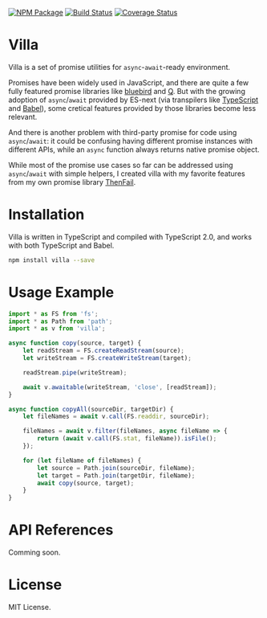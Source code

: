 [![NPM Package](https://badge.fury.io/js/villa.svg)](https://www.npmjs.com/package/villa)
[![Build Status](https://travis-ci.org/vilic/villa.svg)](https://travis-ci.org/vilic/villa)
[![Coverage Status](https://coveralls.io/repos/github/vilic/villa/badge.svg?branch=master)](https://coveralls.io/github/vilic/villa?branch=master)

# Villa

Villa is a set of promise utilities for `async`-`await`-ready environment.

Promises have been widely used in JavaScript, and there are quite a few fully
featured promise libraries like
[bluebird](https://github.com/petkaantonov/bluebird) and
[Q](https://github.com/kriskowal/q). But with the growing adoption of
`async`/`await` provided by ES-next (via transpilers like
[TypeScript](http://www.typescriptlang.org/) and [Babel](http://babeljs.io/)),
some cretical features provided by those libraries become less relevant.

And there is another problem with third-party promise for code using
`async`/`await`: it could be confusing having different promise instances with
different APIs, while an `async` function always returns native promise object.

While most of the promise use cases so far can be addressed using
`async`/`await` with simple helpers, I created villa with my favorite features
from my own promise library [ThenFail](https://github.com/vilic/thenfail).

# Installation

Villa is written in TypeScript and compiled with TypeScript 2.0, and works with
both TypeScript and Babel.

```sh
npm install villa --save
```

# Usage Example
```ts
import * as FS from 'fs';
import * as Path from 'path';
import * as v from 'villa';

async function copy(source, target) {
    let readStream = FS.createReadStream(source);
    let writeStream = FS.createWriteStream(target);

    readStream.pipe(writeStream);

    await v.awaitable(writeStream, 'close', [readStream]);
}

async function copyAll(sourceDir, targetDir) {
    let fileNames = await v.call(FS.readdir, sourceDir);

    fileNames = await v.filter(fileNames, async fileName => {
        return (await v.call(FS.stat, fileName)).isFile();
    });

    for (let fileName of fileNames) {
        let source = Path.join(sourceDir, fileName);
        let target = Path.join(targetDir, fileName);
        await copy(source, target);
    }
}
```

# API References

Comming soon.

# License

MIT License.
